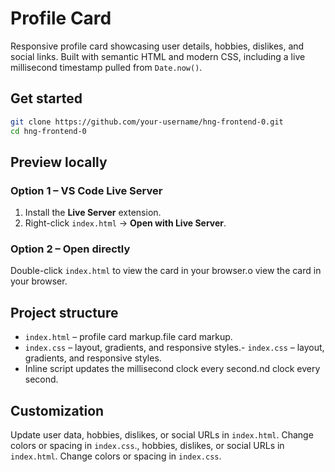 # Profile Card

Responsive profile card showcasing user details, hobbies, dislikes, and social links. Built with semantic HTML and modern CSS, including a live millisecond timestamp pulled from `Date.now()`.

## Get started

```bash
git clone https://github.com/your-username/hng-frontend-0.git
cd hng-frontend-0
```

## Preview locally

### Option 1 – VS Code Live Server

1. Install the **Live Server** extension.
2. Right-click `index.html` → **Open with Live Server**.

### Option 2 – Open directly

Double-click `index.html` to view the card in your browser.o view the card in your browser.

## Project structure

- `index.html` – profile card markup.file card markup.
- `index.css` – layout, gradients, and responsive styles.- `index.css` – layout, gradients, and responsive styles.
- Inline script updates the millisecond clock every second.nd clock every second.

## Customization

Update user data, hobbies, dislikes, or social URLs in `index.html`. Change colors or spacing in `index.css`., hobbies, dislikes, or social URLs in `index.html`. Change colors or spacing in `index.css`.
